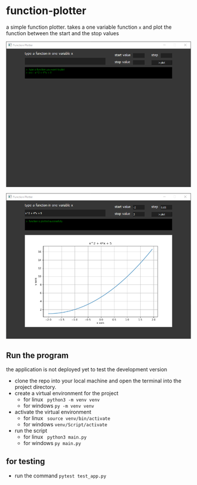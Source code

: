 # function-plotter

a simple function plotter. takes a one variable function `x` and plot the function between the start and the stop values

![](/review_1.png)


![](/review_2.png)

## Run the program

the application is not deployed yet to test the development version

- clone the repo into your local machine and open the terminal into the project directory.
- create a virtual environment for the project
    - for linux ` python3 -m venv venv`
    - for windows `py -m venv venv`
- activate the virtual environment
    - for linux ` source venv/bin/activate`
    - for windows `venv/Script/activate`
- run the script
    - for linux ` python3 main.py`
    - for windows `py main.py`

## for testing
- run the command `pytest test_app.py`